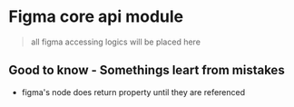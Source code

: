 # Figma core api module

> all figma accessing logics will be placed here

## Good to know - Somethings leart from mistakes

- figma's node does return property until they are referenced
